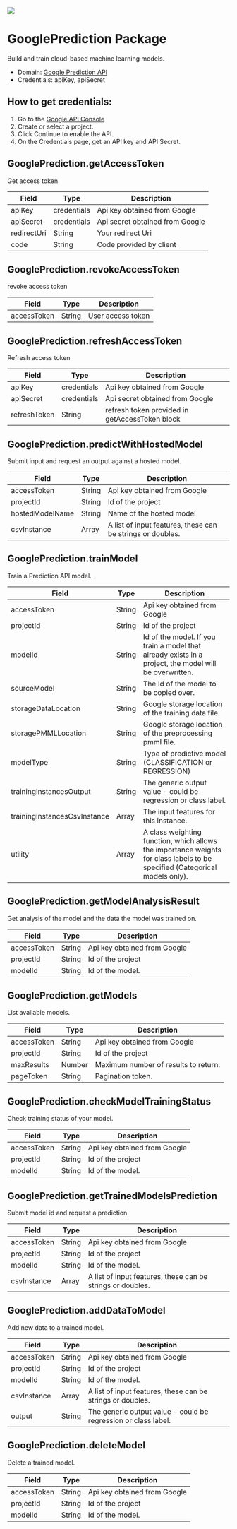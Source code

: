 [![](https://scdn.rapidapi.com/RapidAPI_banner.png)](https://rapidapi.com/package/GooglePrediction/functions?utm_source=RapidAPIGitHub_GooglePredictionFunctions&utm_medium=button&utm_content=RapidAPI_GitHub)

# GooglePrediction Package
Build and train cloud-based machine learning models.
* Domain: [Google Prediction API](https://cloud.google.com/prediction)
* Credentials: apiKey, apiSecret

## How to get credentials: 
1. Go to the [Google API Console](https://console.developers.google.com/flows/enableapi?apiid=prediction)
2. Create or select a project.
3. Click Continue to enable the API.
4. On the Credentials page, get an API key and API Secret. 

## GooglePrediction.getAccessToken
Get access token

| Field      | Type       | Description
|------------|------------|----------
| apiKey     | credentials| Api key obtained from Google
| apiSecret  | credentials| Api secret obtained from Google
| redirectUri| String     | Your redirect Uri
| code       | String     | Code provided by client

## GooglePrediction.revokeAccessToken
revoke access token

| Field      | Type  | Description
|------------|-------|----------
| accessToken| String| User access token

## GooglePrediction.refreshAccessToken
Refresh access token

| Field       | Type       | Description
|-------------|------------|----------
| apiKey      | credentials| Api key obtained from Google
| apiSecret   | credentials| Api secret obtained from Google
| refreshToken| String     | refresh token provided in getAccessToken block

## GooglePrediction.predictWithHostedModel
Submit input and request an output against a hosted model.

| Field          | Type  | Description
|----------------|-------|----------
| accessToken    | String| Api key obtained from Google
| projectId      | String| Id of the project
| hostedModelName| String| Name of the hosted model
| csvInstance    | Array | A list of input features, these can be strings or doubles.

## GooglePrediction.trainModel
Train a Prediction API model.

| Field                       | Type  | Description
|-----------------------------|-------|----------
| accessToken                 | String| Api key obtained from Google
| projectId                   | String| Id of the project
| modelId                     | String| Id of the model. If you train a model that already exists in a project, the model will be overwritten.
| sourceModel                 | String| The Id of the model to be copied over.
| storageDataLocation         | String| Google storage location of the training data file.
| storagePMMLLocation         | String| Google storage location of the preprocessing pmml file.
| modelType                   | String| Type of predictive model (CLASSIFICATION or REGRESSION)
| trainingInstancesOutput     | String| The generic output value - could be regression or class label.
| trainingInstancesCsvInstance| Array | The input features for this instance.
| utility                     | Array | A class weighting function, which allows the importance weights for class labels to be specified (Categorical models only).

## GooglePrediction.getModelAnalysisResult
Get analysis of the model and the data the model was trained on.

| Field      | Type  | Description
|------------|-------|----------
| accessToken| String| Api key obtained from Google
| projectId  | String| Id of the project
| modelId    | String| Id of the model.

## GooglePrediction.getModels
List available models.

| Field      | Type  | Description
|------------|-------|----------
| accessToken| String| Api key obtained from Google
| projectId  | String| Id of the project
| maxResults | Number| Maximum number of results to return.
| pageToken  | String| Pagination token.

## GooglePrediction.checkModelTrainingStatus
Check training status of your model.

| Field      | Type  | Description
|------------|-------|----------
| accessToken| String| Api key obtained from Google
| projectId  | String| Id of the project
| modelId    | String| Id of the model.

## GooglePrediction.getTrainedModelsPrediction
Submit model id and request a prediction.

| Field      | Type  | Description
|------------|-------|----------
| accessToken| String| Api key obtained from Google
| projectId  | String| Id of the project
| modelId    | String| Id of the model.
| csvInstance| Array | A list of input features, these can be strings or doubles.

## GooglePrediction.addDataToModel
Add new data to a trained model.

| Field      | Type  | Description
|------------|-------|----------
| accessToken| String| Api key obtained from Google
| projectId  | String| Id of the project
| modelId    | String| Id of the model.
| csvInstance| Array | A list of input features, these can be strings or doubles.
| output     | String| The generic output value - could be regression or class label.

## GooglePrediction.deleteModel
Delete a trained model.

| Field      | Type  | Description
|------------|-------|----------
| accessToken| String| Api key obtained from Google
| projectId  | String| Id of the project
| modelId    | String| Id of the model.


